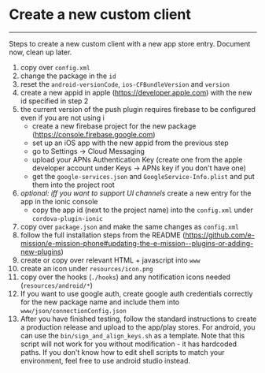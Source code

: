 # Create a new custom client
---

Steps to create a new custom client with a new app store entry.
Document now, clean up later.

1. copy over `config.xml`
1. change the package in the `id`
1. reset the `android-versionCode`, `ios-CFBundleVersion` and `version`
1. create a new appid in apple (https://developer.apple.com) with the new id specified in step 2
1. the current version of the push plugin requires firebase to be configured even if you are not using i
    - create a new firebase project for the new package (https://console.firebase.google.com)
    - set up an iOS app with the new appid from the previous step
    - go to Settings -> Cloud Messaging
    - upload your APNs Authentication Key (create one from the apple developer account under Keys -> APNs key if you don't have one)
    - get the `google-services.json` and `GoogleService-Info.plist` and put them into the project root
1. *optional: iff you want to support UI channels* create a new entry for the app in the ionic console
    - copy the app id (next to the project name) into the `config.xml` under `cordova-plugin-ionic`
1. copy over `package.json` and make the same changes as `config.xml`
1. follow the full installation steps from the README (https://github.com/e-mission/e-mission-phone#updating-the-e-mission--plugins-or-adding-new-plugins)
1. create or copy over relevant HTML + javascript into `www`
1. create an icon under `resources/icon.png`
1. copy over the hooks (`./hooks`) and any notification icons needed (`resources/android/*`)
1. If you want to use google auth, create google auth credentials correctly for the new package name and include them into `www/json/connectionConfig.json`
1. After you have finished testing, follow the standard instructions to create a production release and upload to the app/play stores. For android, you can use the `bin/sign_and_align_keys.sh` as a template. Note that this script will not work for you without modification - it has hardcoded paths. If you don't know how to edit shell scripts to match your environment, feel free to use android studio instead.
